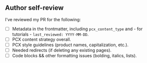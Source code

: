 ## Author self-review

I've reviewed my PR for the following:
- [ ] Metadata in the frontmatter, including `pcx_content_type` and - for tutorials - `last_reviewed: YYYY-MM-DD`.
- [ ] PCX content strategy overall.
- [ ] PCX style guidelines (product names, capitalization, etc.).
- [ ] Needed redirects (if deleting any existing pages).
- [ ] Code blocks && other formatting issues (bolding, italics, lists).